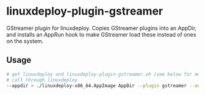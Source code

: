 # linuxdeploy-plugin-gstreamer

GStreamer plugin for linuxdeploy. Copies GStreamer plugins into an AppDir, and
installs an AppRun hook to make GStreamer load these instead of ones on the
system.

## Usage

```bash
# get linuxdeploy and linuxdeploy-plugin-gstreamer.sh (see below for more information)
# call through linuxdeploy
--appdir > ./linuxdeploy-x86_64.AppImage AppDir --plugin gstreamer --output appimage --icon mypackage.png --desktop-file mypackage.desktop
```
